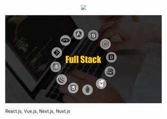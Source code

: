 <p align="center"><img src="https://readme-typing-svg.herokuapp.com?center=true&size=28&color=F758D4&background=FFFFFF00&lines=Web+Full-stack+engineer;Blockchain+Web3+engineer" /></p>
<p align="center"><img src="https://github.com/redsky500/redsky500/blob/main/images/fullStack.webp" /></p>
<p>React.js, Vue.js, Next.js, Nuxt.js<p>
<!--
**redsky500/redsky500** is a ✨ _special_ ✨ repository because its `README.md` (this file) appears on your GitHub profile.

Here are some ideas to get you started:

- 🔭 I’m currently working on ...
- 🌱 I’m currently learning ...
- 👯 I’m looking to collaborate on ...
- 🤔 I’m looking for help with ...
- 💬 Ask me about ...
- 📫 How to reach me: ...
- 😄 Pronouns: ...
- ⚡ Fun fact: ...
-->

